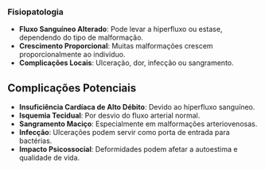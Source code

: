 

### **Fisiopatologia**
- **Fluxo Sanguíneo Alterado**: Pode levar a hiperfluxo ou estase, dependendo do tipo de malformação.
- **Crescimento Proporcional**: Muitas malformações crescem proporcionalmente ao indivíduo.
- **Complicações Locais**: Ulceração, dor, infecção ou sangramento.
## **Complicações Potenciais**
- **Insuficiência Cardíaca de Alto Débito**: Devido ao hiperfluxo sanguíneo.
- **Isquemia Tecidual**: Por desvio do fluxo arterial normal.
- **Sangramento Maciço**: Especialmente em malformações arteriovenosas.
- **Infecção**: Ulcerações podem servir como porta de entrada para bactérias.
- **Impacto Psicossocial**: Deformidades podem afetar a autoestima e qualidade de vida.
